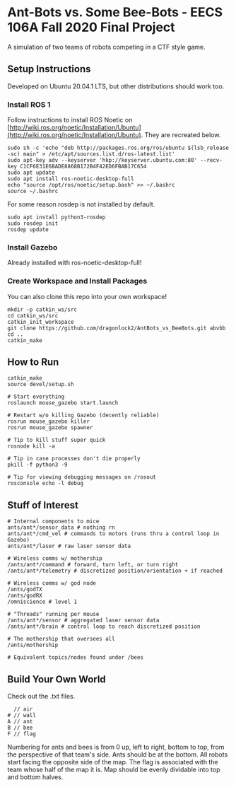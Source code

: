 # Ant-Bots vs. Some Bee-Bots - EECS 106A Fall 2020 Final Project

A simulation of two teams of robots competing in a CTF style game.

## Setup Instructions

Developed on Ubuntu 20.04.1 LTS, but other distributions should work too.

### Install ROS 1

Follow instructions to install ROS Noetic on [http://wiki.ros.org/noetic/Installation/Ubuntu](http://wiki.ros.org/noetic/Installation/Ubuntu). They are recreated below.

	sudo sh -c 'echo "deb http://packages.ros.org/ros/ubuntu $(lsb_release -sc) main" > /etc/apt/sources.list.d/ros-latest.list'
	sudo apt-key adv --keyserver 'hkp://keyserver.ubuntu.com:80' --recv-key C1CF6E31E6BADE8868B172B4F42ED6FBAB17C654
	sudo apt update
	sudo apt install ros-noetic-desktop-full
	echo "source /opt/ros/noetic/setup.bash" >> ~/.bashrc
	source ~/.bashrc

For some reason rosdep is not installed by default.

	sudo apt install python3-rosdep
	sudo rosdep init
	rosdep update

### Install Gazebo

Already installed with ros-noetic-desktop-full!

### Create Workspace and Install Packages

You can also clone this repo into your own workspace!

	mkdir -p catkin_ws/src
	cd catkin_ws/src
	catkin_init_workspace
	git clone https://github.com/dragonlock2/AntBots_vs_BeeBots.git abvbb
	cd ..
	catkin_make

## How to Run

	catkin_make
	source devel/setup.sh

	# Start everything
	roslaunch mouse_gazebo start.launch

	# Restart w/o killing Gazebo (decently reliable)
	rosrun mouse_gazebo killer
	rosrun mouse_gazebo spawner

	# Tip to kill stuff super quick
	rosnode kill -a

	# Tip in case processes don't die properly
	pkill -f python3 -9

	# Tip for viewing debugging messages on /rosout
	rosconsole echo -l debug

## Stuff of Interest

	# Internal components to mice
	ants/ant*/sensor_data # nothing rn
	ants/ant*/cmd_vel # commands to motors (runs thru a control loop in Gazebo)
	ants/ant*/laser # raw laser sensor data

	# Wireless comms w/ mothership
	/ants/ant*/command # forward, turn left, or turn right
	/ants/ant*/telemetry # discretized position/orientation + if reached

	# Wireless comms w/ god node
	/ants/godTX
	/ants/godRX
	/omniscience # level 1

	# "Threads" running per mouse
	/ants/ant*/sensor # aggregated laser sensor data
	/ants/ant*/brain # control loop to reach discretized position

	# The mothership that oversees all
	/ants/mothership

	# Equivalent topics/nodes found under /bees

## Build Your Own World

Check out the .txt files.

	  // air
	# // wall
	A // ant
	B // bee
	F // flag

Numbering for ants and bees is from 0 up, left to right, bottom to top, from the perspective of that team's side. Ants should be at the bottom. All robots start facing the opposite side of the map. The flag is associated with the team whose half of the map it is. Map should be evenly dividable into top and bottom halves.
